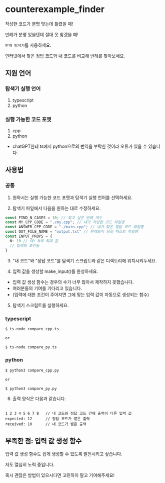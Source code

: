 # counterexample_finder

작성한 코드가 분명 맞는데 틀렸을 때!

반례가 분명 있을텐데 절대 못 찾겠을 때!

`반례 탐색기`를 사용하세요.

인터넷에서 찾은 정답 코드와 내 코드를 비교해 반례를 찾아보세요.

## 지원 언어

### 탐색기 실행 언어

1. typescript
2. python

### 실행 가능한 코드 포맷

1. cpp
2. python
  - chatGPT한테 ts에서 python으로의  번역을 부탁한 것이라 오류가 있을 수 있습니다.

## 사용법

### 공통

1. 원하시는 실행 가능한 코드 포맷과 탐색기 실행 언어를 선택하세요.

2. 탐색기 파일에서 다음을 원하는 대로 수정하세요.

```typescript
const FIND_N_CASES = 10; // 찾고 싶은 반례 개수
const MY_CPP_CODE = "./my.cpp"; // 내가 작성한 코드 파일명
const ANSWER_CPP_CODE = "./main.cpp"; // 내가 찾은 정답 코드 파일명
const OUT_FILE_NAME = "output.txt" // 반례들이 담길 텍스트 파일명
const INPUT_PROPS = {
  N: 10 // 예: N의 최대 값
  // 입력의 조건들
}
```

3. "내 코드"와 "정답 코드"를 탐색기 스크립트와 같은 디렉토리에 위치시켜두세요.

4. 입력 값을 생성할 make_input()를 완성하세요.
  - 입력 값 생성 함수는 경우의 수가 너무 많아서 제작하지 못했습니다.
  - 여러분들의 기여를 기다리고 있습니다.
  - (입력에 대한 조건이 주어지면 그에 맞는 입력 값이 자동으로 생성되는 함수)

5. 탐색기 스크립트를 실행하세요.

### typescript

```bash
$ ts-node compare_cpp.ts

or

$ ts-node compare_py.ts
```

### python

```bash
$ python3 compare_cpp.py

or

$ python3 compare_py.py
```

6. 출력 양식은 다음과 같습니다.

```

1 2 3 4 5 6 7 8   // 내 코드와 정답 코드 간에 출력이 다른 입력 값
expected: 12      // 정답 코드가 뱉은 출력
received: 10      // 내 코드가 뱉은 출력

```

## 부족한 점: 입력 값 생성 함수

입력 값 생성 함수도 쉽게 생성할 수 있도록 발전시키고 싶습니다.

저도 열심히 노력 중입니다.

혹시 괜찮은 방법이 있으시다면 고민하지 말고 기여해주세요!
